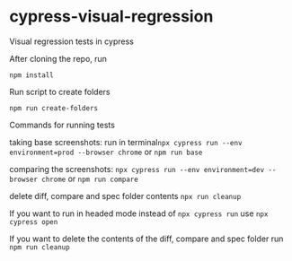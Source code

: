 # cypress-visual-regression
Visual regression tests in cypress

After cloning the repo, run 

`npm install`

Run script to create folders

`npm run create-folders`

Commands for running tests

taking base screenshots: run in terminal`npx cypress run --env environment=prod --browser chrome` or `npm run base`

comparing the screenshots: `npx cypress run --env environment=dev --browser chrome` or `npm run compare`

delete diff, compare and spec folder contents `npx run cleanup`

If you want to run in headed mode instead of `npx cypress run` use `npx cypress open`

If you want to delete the contents of the diff, compare and spec folder run `npm run cleanup`

